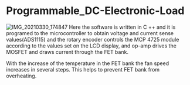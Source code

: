 # Programmable_DC-Electronic-Load
![IMG_20210330_174847](https://user-images.githubusercontent.com/87575102/127769530-ee1aa186-4665-43ac-b40a-a81eb0323e5a.png)
Here the software is written in C ++ and it is programed to the microcontroller to obtain voltage and current sense values(ADS1115) and the rotary encoder controls the MCP 4725 module according to the values set on the LCD display, and op-amp drives the MOSFET and draws current through the FET bank. 

With the increase of the temperature in the FET bank the fan speed increases in several steps. This helps to prevent FET bank from overheating.


